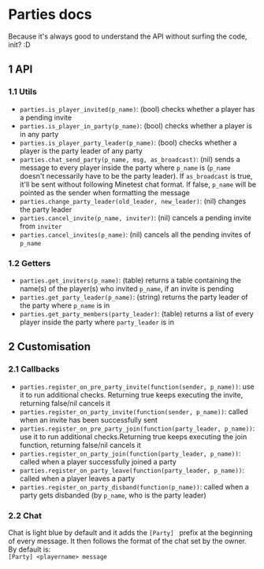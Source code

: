 # Parties docs

Because it's always good to understand the API without surfing the code, init? :D

## 1 API

### 1.1 Utils

* `parties.is_player_invited(p_name)`: (bool) checks whether a player has a pending invite
* `parties.is_player_in_party(p_name)`: (bool) checks whether a player is in any party
* `parties.is_player_party_leader(p_name)`: (bool) checks whether a player is the party leader of any party
* `parties.chat_send_party(p_name, msg, as_broadcast)`: (nil) sends a message to every player inside the party where `p_name` is (`p_name` doesn't necessarily have to be the party leader). If `as_broadcast` is true, it'll be sent without following Minetest chat format. If false, `p_name` will be pointed as the sender when formatting the message
* `parties.change_party_leader(old_leader, new_leader)`: (nil) changes the party leader
* `parties.cancel_invite(p_name, inviter)`: (nil) cancels a pending invite from `inviter`
* `parties.cancel_invites(p_name)`: (nil) cancels all the pending invites of `p_name`

### 1.2 Getters

* `parties.get_inviters(p_name)`: (table) returns a table containing the name(s) of the player(s) who invited `p_name`, if an invite is pending
* `parties.get_party_leader(p_name)`: (string) returns the party leader of the party where `p_name` is in
* `parties.get_party_members(party_leader)`: (table) returns a list of every player inside the party where `party_leader` is in


## 2 Customisation

### 2.1 Callbacks

* `parties.register_on_pre_party_invite(function(sender, p_name))`: use it to run additional checks. Returning true keeps executing the invite, returning false/nil cancels it
* `parties.register_on_party_invite(function(sender, p_name))`: called when an invite has been successfully sent
* `parties.register_on_pre_party_join(function(party_leader, p_name))`: use it to run additional checks.Returning true keeps executing the join function, returning false/nil cancels it
* `parties.register_on_party_join(function(party_leader, p_name))`: called when a player successfully joined a party
* `parties.register_on_party_leave(function(party_leader, p_name))`: called when a player leaves a party
* `parties.register_on_party_disband(function(p_name))`: called when a party gets disbanded (by `p_name`, who is the party leader)

### 2.2 Chat

Chat is light blue by default and it adds the `[Party] ` prefix at the beginning of every message. It then follows the format of the chat set by the owner. By default is:  
`[Party] <playername> message`


